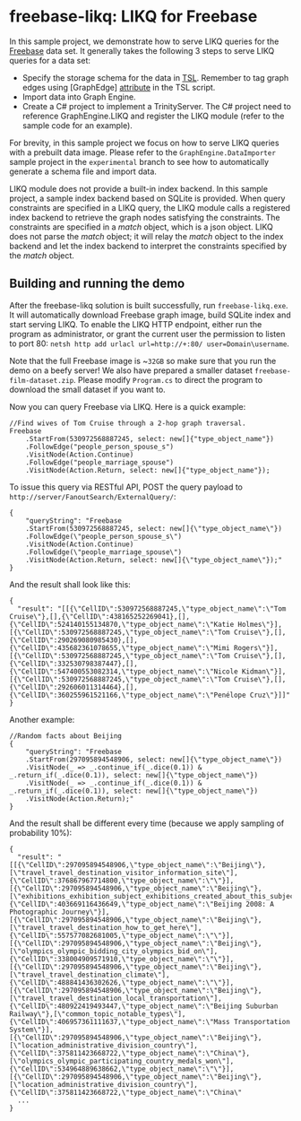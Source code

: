 # freebase-likq: LIKQ for Freebase

In this sample project, we demonstrate how to serve LIKQ queries for
the [Freebase](https://en.wikipedia.org/wiki/Freebase) data set.  It
generally takes the following 3 steps to serve LIKQ queries for a data
set:

- Specify the storage schema for the data in [TSL](https://www.graphengine.io/docs/manual/TSL/index.html). Remember to tag graph edges using [GraphEdge] [attribute](https://www.graphengine.io/docs/manual/TSL/tsl-basics.html#attributes) in the TSL script.
- Import data into Graph Engine.
- Create a C# project to implement a TrinityServer. The C# project need to reference GraphEngine.LIKQ and register the LIKQ module (refer to the sample code for an example).

For brevity, in this sample project we focus on how to serve LIKQ
queries with a prebuilt data image.  Please refer to the
`GraphEngine.DataImporter` sample project in the `experimental` branch
to see how to automatically generate a schema file and import data.

LIKQ module does not provide a built-in index backend. In this sample
project, a sample index backend based on SQLite is provided.  When
query constraints are specified in a LIKQ query, the LIKQ module calls
a registered index backend to retrieve the graph nodes satisfying the
constraints.  The constraints are specified in a _match_ object, which
is a json object. LIKQ does not parse the _match_ object; it will
relay the _match_ object to the index backend and let the index
backend to interpret the constraints specified by the _match_ object.

## Building and running the demo

After the freebase-likq solution is built successfully, run
`freebase-likq.exe`. It will automatically download Freebase graph
image, build SQLite index and start serving LIKQ.  To enable the LIKQ
HTTP endpoint, either run the program as administrator, or grant the
current user the permission to listen to port 80: `netsh http add
urlacl url=http://+:80/ user=Domain\username`.

Note that the full Freebase image is ~`32GB` so make sure that you run the demo on a beefy server!
We also have prepared a smaller dataset `freebase-film-dataset.zip`. Please modify `Program.cs` to
direct the program to download the small dataset if you want to.

Now you can query Freebase via LIKQ. Here is a quick example:

```
//Find wives of Tom Cruise through a 2-hop graph traversal.
Freebase
	.StartFrom(530972568887245, select: new[]{"type_object_name"})
	.FollowEdge("people_person_spouse_s")
	.VisitNode(Action.Continue)
	.FollowEdge("people_marriage_spouse")
	.VisitNode(Action.Return, select: new[]{"type_object_name"});
```

To issue this query via RESTful API, POST the query payload to `http://server/FanoutSearch/ExternalQuery/`:

```
{
	"queryString": "Freebase
	.StartFrom(530972568887245, select: new[]{\"type_object_name\"})
	.FollowEdge(\"people_person_spouse_s\")
	.VisitNode(Action.Continue)
	.FollowEdge(\"people_marriage_spouse\")
	.VisitNode(Action.Return, select: new[]{\"type_object_name\"});"
}
```

And the result shall look like this:

```
{
  "result": "[[{\"CellID\":530972568887245,\"type_object_name\":\"Tom Cruise\"},[],{\"CellID\":438165252269041},[],{\"CellID\":524140155134870,\"type_object_name\":\"Katie Holmes\"}],[{\"CellID\":530972568887245,\"type_object_name\":\"Tom Cruise\"},[],{\"CellID\":290269080985430},[],{\"CellID\":435682361078655,\"type_object_name\":\"Mimi Rogers\"}],[{\"CellID\":530972568887245,\"type_object_name\":\"Tom Cruise\"},[],{\"CellID\":332530798387447},[],{\"CellID\":547400553082314,\"type_object_name\":\"Nicole Kidman\"}],[{\"CellID\":530972568887245,\"type_object_name\":\"Tom Cruise\"},[],{\"CellID\":292606011314464},[],{\"CellID\":360255961521166,\"type_object_name\":\"Penélope Cruz\"}]]"
}
```

Another example:

```
//Random facts about Beijing
{
	"queryString": "Freebase
	.StartFrom(297095894548906, select: new[]{\"type_object_name\"})
	.VisitNode(_ => _.continue_if(_.dice(0.1)) & _.return_if(_.dice(0.1)), select: new[]{\"type_object_name\"})
	.VisitNode(_ => _.continue_if(_.dice(0.1)) & _.return_if(_.dice(0.1)), select: new[]{\"type_object_name\"})
	.VisitNode(Action.Return);"
}
```

And the result shall be different every time (because we apply sampling of probability 10%):

```
{
  "result": "[[{\"CellID\":297095894548906,\"type_object_name\":\"Beijing\"},[\"travel_travel_destination_visitor_information_site\"],{\"CellID\":376867967714800,\"type_object_name\":\"\"}],[{\"CellID\":297095894548906,\"type_object_name\":\"Beijing\"},[\"exhibitions_exhibition_subject_exhibitions_created_about_this_subject\"],{\"CellID\":403669116436649,\"type_object_name\":\"Beijing 2008: A Photographic Journey\"}],[{\"CellID\":297095894548906,\"type_object_name\":\"Beijing\"},[\"travel_travel_destination_how_to_get_here\"],{\"CellID\":557577082681005,\"type_object_name\":\"\"}],[{\"CellID\":297095894548906,\"type_object_name\":\"Beijing\"},[\"olympics_olympic_bidding_city_olympics_bid_on\"],{\"CellID\":338004909571910,\"type_object_name\":\"\"}],[{\"CellID\":297095894548906,\"type_object_name\":\"Beijing\"},[\"travel_travel_destination_climate\"],{\"CellID\":488841436302626,\"type_object_name\":\"\"}],[{\"CellID\":297095894548906,\"type_object_name\":\"Beijing\"},[\"travel_travel_destination_local_transportation\"],{\"CellID\":480922419493447,\"type_object_name\":\"Beijing Suburban Railway\"},[\"common_topic_notable_types\"],{\"CellID\":406957361111637,\"type_object_name\":\"Mass Transportation System\"}],[{\"CellID\":297095894548906,\"type_object_name\":\"Beijing\"},[\"location_administrative_division_country\"],{\"CellID\":375811423668722,\"type_object_name\":\"China\"},[\"olympics_olympic_participating_country_medals_won\"],{\"CellID\":534964889638662,\"type_object_name\":\"\"}],[{\"CellID\":297095894548906,\"type_object_name\":\"Beijing\"},[\"location_administrative_division_country\"],{\"CellID\":375811423668722,\"type_object_name\":\"China\"
  ...
}
```